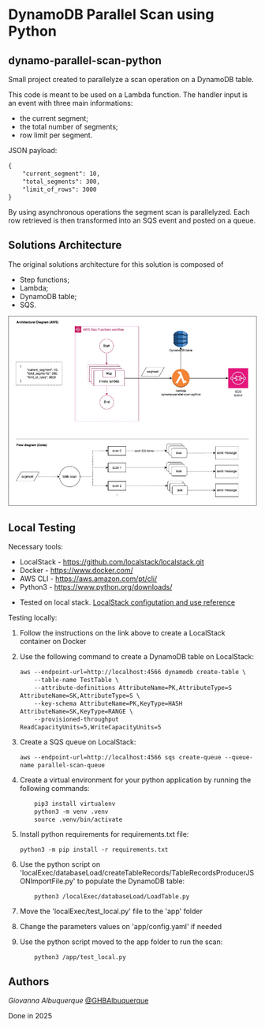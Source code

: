 # DynamoDB Parallel Scan using Python
## dynamo-parallel-scan-python

Small project created to parallelyze a scan operation on a DynamoDB table. 

This code is meant to be used on a Lambda function. The handler input is an event with three main informations:

- the current segment;
- the total number of segments;
- row limit per segment.

JSON payload:
```
{
	"current_segment": 10,
	"total_segments": 300,
	"limit_of_rows": 3000
}
```

By using asynchronous operations the segment scan is parallelyzed. Each row retrieved is then transformed into an SQS event and posted on a queue.

## Solutions Architecture

The original solutions architecture for this solution is composed of 
- Step functions;
- Lambda;
- DynamoDB table;
- SQS.

![ArchitecturalDiagram](misc/ParallelDynamoScan.jpg)

## Local Testing

Necessary tools:

+ LocalStack - https://github.com/localstack/localstack.git
+ Docker - https://www.docker.com/
+ AWS CLI - https://aws.amazon.com/pt/cli/
+ Python3 - https://www.python.org/downloads/

* Tested on local stack.
[LocalStack configutation and use reference](https://alcantara-afonso.medium.com/localstack-aws-in-your-machine-and-for-free-its-a-dream-come-true-94437dc1c48)

Testing locally:
1) Follow the instructions on the link above to create a LocalStack container on Docker
2) Use the following command to create a DynamoDB table on LocalStack:
    ```
    aws --endpoint-url=http://localhost:4566 dynamodb create-table \
        --table-name TestTable \
        --attribute-definitions AttributeName=PK,AttributeType=S AttributeName=SK,AttributeType=S \
        --key-schema AttributeName=PK,KeyType=HASH AttributeName=SK,KeyType=RANGE \
        --provisioned-throughput ReadCapacityUnits=5,WriteCapacityUnits=5
    ```
3) Create a SQS queue on LocalStack:
    ```
    aws --endpoint-url=http://localhost:4566 sqs create-queue --queue-name parallel-scan-queue
    ```

4) Create a virtual environment for your python application by running the following commands:
    ```
        pip3 install virtualenv
        python3 -m venv .venv
        source .venv/bin/activate
    ```
5) Install python requirements for requirements.txt file:
    ```
    python3 -m pip install -r requirements.txt
    ```
6) Use the python script on 'localExec/databaseLoad/createTableRecords/TableRecordsProducerJSONImportFile.py' to populate the DynamoDB table:
    ```
        python3 /localExec/databaseLoad/LoadTable.py
    ```
7) Move the 'localExec/test_local.py' file to the 'app' folder
8) Change the parameters values on 'app/config.yaml' if needed
9) Use the python script moved to the app folder to run the scan:
    ```
        python3 /app/test_local.py
    ```


## Authors

*Giovanna Albuquerque* [@GHBAlbuquerque](https://github.com/GHBAlbuquerque)

Done in 2025
